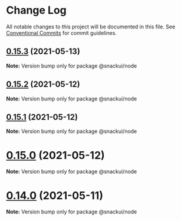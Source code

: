 # Change Log

All notable changes to this project will be documented in this file.
See [Conventional Commits](https://conventionalcommits.org) for commit guidelines.

## [0.15.3](https://github.com/getdish/dish/compare/v0.3.2...v0.15.3) (2021-05-13)

**Note:** Version bump only for package @snackui/node





## [0.15.2](https://github.com/getdish/dish/compare/v0.3.2...v0.15.2) (2021-05-12)

**Note:** Version bump only for package @snackui/node





## [0.15.1](https://github.com/natew/snackui/compare/v0.2.0...v0.15.1) (2021-05-12)

**Note:** Version bump only for package @snackui/node





# [0.15.0](https://github.com/getdish/dish/compare/v0.3.2...v0.15.0) (2021-05-12)

**Note:** Version bump only for package @snackui/node





# [0.14.0](https://github.com/getdish/dish/compare/v0.13.0...v0.14.0) (2021-05-11)

**Note:** Version bump only for package @snackui/node
